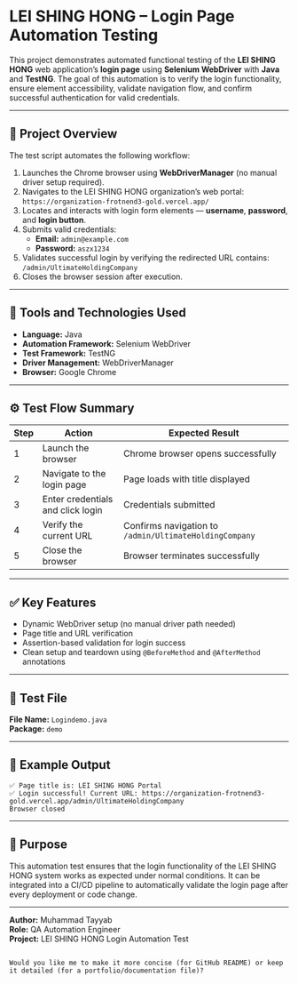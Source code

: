 
# LEI SHING HONG – Login Page Automation Testing

This project demonstrates automated functional testing of the **LEI SHING HONG** web application’s **login page** using **Selenium WebDriver** with **Java** and **TestNG**. The goal of this automation is to verify the login functionality, ensure element accessibility, validate navigation flow, and confirm successful authentication for valid credentials.

---

## 🧩 Project Overview

The test script automates the following workflow:
1. Launches the Chrome browser using **WebDriverManager** (no manual driver setup required).
2. Navigates to the LEI SHING HONG organization’s web portal:  
   `https://organization-frotnend3-gold.vercel.app/`
3. Locates and interacts with login form elements — **username**, **password**, and **login button**.
4. Submits valid credentials:
   - **Email:** `admin@example.com`  
   - **Password:** `aszx1234`
5. Validates successful login by verifying the redirected URL contains:  
   `/admin/UltimateHoldingCompany`
6. Closes the browser session after execution.

---

## 🧪 Tools and Technologies Used
- **Language:** Java  
- **Automation Framework:** Selenium WebDriver  
- **Test Framework:** TestNG  
- **Driver Management:** WebDriverManager  
- **Browser:** Google Chrome  

---

## ⚙️ Test Flow Summary
| Step | Action | Expected Result |
|------|---------|----------------|
| 1 | Launch the browser | Chrome browser opens successfully |
| 2 | Navigate to the login page | Page loads with title displayed |
| 3 | Enter credentials and click login | Credentials submitted |
| 4 | Verify the current URL | Confirms navigation to `/admin/UltimateHoldingCompany` |
| 5 | Close the browser | Browser terminates successfully |

---

## ✅ Key Features
- Dynamic WebDriver setup (no manual driver path needed)  
- Page title and URL verification  
- Assertion-based validation for login success  
- Clean setup and teardown using `@BeforeMethod` and `@AfterMethod` annotations  

---

## 📁 Test File
**File Name:** `Logindemo.java`  
**Package:** `demo`

---

## 🧾 Example Output
```
✅ Page title is: LEI SHING HONG Portal
✅ Login successful! Current URL: https://organization-frotnend3-gold.vercel.app/admin/UltimateHoldingCompany
Browser closed
```

---

## 🚀 Purpose
This automation test ensures that the login functionality of the LEI SHING HONG system works as expected under normal conditions. It can be integrated into a CI/CD pipeline to automatically validate the login page after every deployment or code change.

---

**Author:** Muhammad Tayyab  
**Role:** QA Automation Engineer  
**Project:** LEI SHING HONG Login Automation Test
````

Would you like me to make it more concise (for GitHub README) or keep it detailed (for a portfolio/documentation file)?
